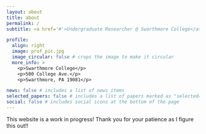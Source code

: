 ```yaml
---
layout: about
title: about
permalink: /
subtitle: <a href='#'>Undergraduate Researcher @ Swarthmore College</a>.

profile:
  align: right
  image: prof_pic.jpg
  image_circular: false # crops the image to make it circular
  more_info: >
    <p>Swarthmore College</p>
    <p>500 College Ave.</p>
    <p>Swarthmore, PA 19081</p>

news: false # includes a list of news items
selected_papers: false # includes a list of papers marked as "selected={true}"
social: false # includes social icons at the bottom of the page
---
```


This website is a work in progress! Thank you for your patience as I figure this out!!

<!---
Put your address / P.O. box / other info right below your picture. You can also disable any of these elements by editing `profile` property of the YAML header of your `_pages/about.md`. Edit `_bibliography/papers.bib` and Jekyll will render your [publications page](/al-folio/publications/) automatically.

Link to your social media connections, too. This theme is set up to use [Font Awesome icons](https://fontawesome.com/) and [Academicons](https://jpswalsh.github.io/academicons/), like the ones below. Add your Facebook, Twitter, LinkedIn, Google Scholar, or just disable all of them.
-->
